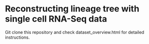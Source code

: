 # Reconstructing lineage tree with single cell RNA-Seq data

Git clone this repository and check dataset_overview.html for detailed instructions.
